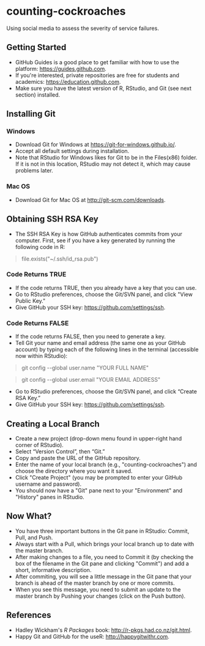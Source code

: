 # counting-cockroaches
Using social media to assess the severity of service failures.

## Getting Started
* GitHub Guides is a good place to get familiar with how to use the platform: https://guides.github.com.
* If you're interested, private repositories are free for students and academics: https://education.github.com.
* Make sure you have the latest version of R, RStudio, and Git (see next section) installed.

## Installing Git
### Windows
* Download Git for Windows at https://git-for-windows.github.io/.
* Accept all default settings during installation.
* Note that RStudio for Windows likes for Git to be in the Files(x86) folder. If it is not in this location, RStudio may not detect it, which may cause problems later.

### Mac OS
* Download Git for Mac OS at http://git-scm.com/downloads.

## Obtaining SSH RSA Key
* The SSH RSA Key is how GitHub authenticates commits from your computer. First, see if you have a key generated by running the following code in R:

> file.exists("~/.ssh/id_rsa.pub")

### Code Returns TRUE
* If the code returns TRUE, then you already have a key that you can use.
* Go to RStudio preferences, choose the Git/SVN panel, and click "View Public Key."
* Give GitHub your SSH key: https://github.com/settings/ssh.

### Code Returns FALSE
* If the code returns FALSE, then you need to generate a key.
* Tell Git your name and email address (the same one as your GitHub account) by typing each of the following lines in the terminal (accessible now within RStudio):

> git config --global user.name "YOUR FULL NAME"

> git config --global user.email "YOUR EMAIL ADDRESS"

* Go to RStudio preferences, choose the Git/SVN panel, and click “Create RSA Key.”
* Give GitHub your SSH key: https://github.com/settings/ssh.

## Creating a Local Branch
* Create a new project (drop-down menu found in upper-right hand corner of RStudio).
* Select “Version Control”, then “Git.”
* Copy and paste the URL of the GitHub repository.
* Enter the name of your local branch (e.g., "counting-cockroaches") and choose the directory where you want it saved.
* Click "Create Project" (you may be prompted to enter your GitHub username and password).
* You should now have a "Git" pane next to your "Environment" and "History" panes in RStudio.

## Now What?
* You have three important buttons in the Git pane in RStudio: Commit, Pull, and Push.
* Always start with a Pull, which brings your local branch up to date with the master branch.
* After making changes to a file, you need to Commit it (by checking the box of the filename in the Git pane and clicking "Commit") and add a short, informative description.
* After commiting, you will see a little message in the Git pane that your branch is ahead of the master branch by one or more commits.
* When you see this message, you need to submit an update to the master branch by Pushing your changes (click on the Push button).

## References
* Hadley Wickham's *R Packages* book: http://r-pkgs.had.co.nz/git.html.
* Happy Git and GitHub for the useR: http://happygitwithr.com.

